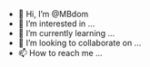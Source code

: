 - 👋 Hi, I’m @MBdom
- 👀 I’m interested in ...
- 🌱 I’m currently learning ...
- 💞️ I’m looking to collaborate on ...
- 📫 How to reach me ...

<!---
MBdom/MBdom is a ✨ special ✨ repository because its `README.md` (this file) appears on your GitHub profile.
You can click the Preview link to take a look at your changes.
--->
